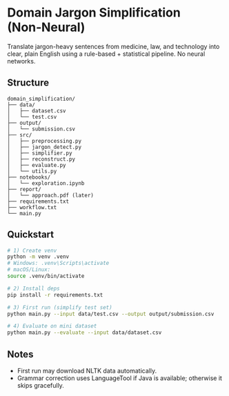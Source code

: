 # Domain Jargon Simplification (Non‑Neural)

Translate jargon-heavy sentences from medicine, law, and technology into clear, plain English using a rule-based + statistical pipeline. No neural networks.

## Structure
```
domain_simplification/
├── data/
│   ├── dataset.csv
│   └── test.csv
├── output/
│   └── submission.csv
├── src/
│   ├── preprocessing.py
│   ├── jargon_detect.py
│   ├── simplifier.py
│   ├── reconstruct.py
│   ├── evaluate.py
│   └── utils.py
├── notebooks/
│   └── exploration.ipynb
├── report/
│   └── approach.pdf (later)
├── requirements.txt
├── workflow.txt
└── main.py
```

## Quickstart

```bash
# 1) Create venv
python -m venv .venv
# Windows: .venv\Scripts\activate
# macOS/Linux:
source .venv/bin/activate

# 2) Install deps
pip install -r requirements.txt

# 3) First run (simplify test set)
python main.py --input data/test.csv --output output/submission.csv

# 4) Evaluate on mini dataset
python main.py --evaluate --input data/dataset.csv
```

## Notes
- First run may download NLTK data automatically.
- Grammar correction uses LanguageTool if Java is available; otherwise it skips gracefully.
